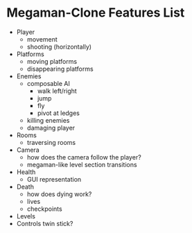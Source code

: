 # Megaman-Clone Features List

- Player
  - movement
  - shooting (horizontally)
- Platforms
  - moving platforms
  - disappearing platforms
- Enemies
  - composable AI
    - walk left/right
    - jump
    - fly
    - pivot at ledges
  - killing enemies
  - damaging player
- Rooms
  - traversing rooms
- Camera
  - how does the camera follow the player?
  - megaman-like level section transitions
- Health
  - GUI representation
- Death
  - how does dying work?
  - lives
  - checkpoints
- Levels
- Controls
  twin stick?
